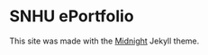 # SNHU ePortfolio

This site was made with the [Midnight](https://github.com/pages-themes/midnight) Jekyll theme.